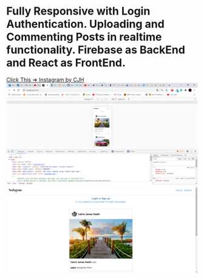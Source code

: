# Fully Responsive with Login Authentication. Uploading and Commenting Posts in realtime functionality. Firebase as BackEnd and React as FrontEnd.
[Click This => Instagram by CJH](https://instagram-clone-a246d.web.app/)
![](https://github.com/CalvinJamesHeath/instagramClone/blob/master/instagram-clone/img%20responsive.png?raw=true)
![](https://github.com/CalvinJamesHeath/instagramClone/blob/master/instagram-clone/img%20.png?raw=true)
